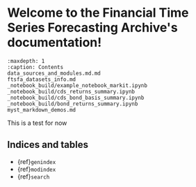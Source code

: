 # Welcome to the Financial Time Series Forecasting Archive's documentation!

```{toctree}
:maxdepth: 1
:caption: Contents
data_sources_and_modules.md.md
ftsfa_datasets_info.md
_notebook_build/example_notebook_markit.ipynb
_notebook_build/cds_returns_summary.ipynb
_notebook_build/cds_bond_basis_summary.ipynb
_notebook_build/bond_returns_summary.ipynb
myst_markdown_demos.md
```

This is a test for now

## Indices and tables

- {ref}`genindex`
- {ref}`modindex`
- {ref}`search`

